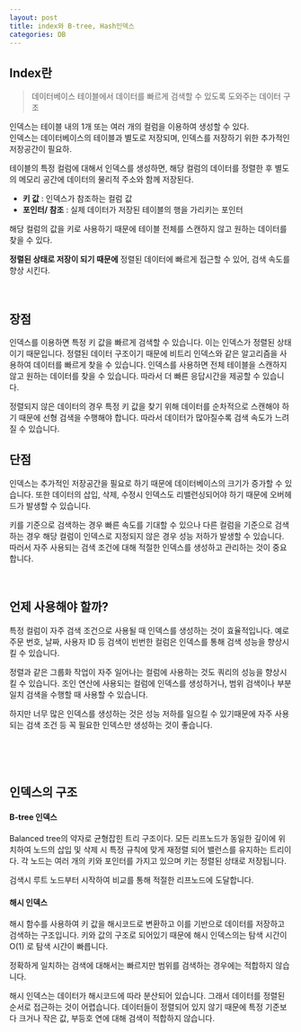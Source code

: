 ```yaml
---
layout: post
title: index와 B-tree, Hash인덱스
categories: DB
---
```


## Index란
> 데이터베이스 테이블에서 데이터를 빠르게 검색할 수 있도록 도와주는 데이터 구조

인덱스는 테이블 내의 1개 또는 여러 개의 컬럼을 이용하여 생성할 수 있다.  
인덱스는 데이터베이스의 테이블과 별도로 저장되며, 인덱스를 저장하기 위한 추가적인 저장공간이 필요하.

테이블의 특정 컬럼에 대해서 인덱스를 생성하면, 해당 컬럼의 데이터를 정렬한 후 별도의 메모리 공간에 데이터의 물리적 주소와 함께 저장된다.

- **키 값** : 인덱스가 참조하는 컬럼 값
- **포인터/ 참조** : 실제 데이터가 저장된 테이블의 행을 가리키는 포인터

해당 컬럼의 값을 키로 사용하기 때문에 테이블 전체를 스캔하지 않고 원하는 데이터를 찾을 수 있다.

**정렬된 상태로 저장이 되기 때문에** 정렬된 데이터에 빠르게 접근할 수 있어, 검색 속도를 향상 시킨다.


<br>


## 장점
인덱스를 이용하면 특정 키 값을 빠르게 검색할 수 있습니다. 이는 인덱스가 정렬된 상태이기 때문입니다.
정렬된 데이터 구조이기 때문에 비트리 인덱스와 같은 알고리즘을 사용하여 데이터를 빠르게 찾을 수 있습니다.
인덱스를 사용하면 전체 테이블을 스캔하지 않고 원하는 데이터를 찾을 수 있습니다. 따라서 더 빠른 응답시간을 제공할 수 있습니다.

정렬되지 않은 데이터의 경우 특정 키 값을 찾기 위해 데이터를 순차적으로 스캔해야 하기 때문에 선형 검색을 수행해야 합니다.
따라서 데이터가 많아질수록 검색 속도가 느려질 수 있습니다.





## 단점
인덱스는 추가적인 저장공간을 필요로 하기 때문에 데이터베이스의 크기가 증가할 수 있습니다.
또한 데이터의 삽입, 삭제, 수정시 인덱스도 리밸런싱되어야 하기 때문에 오버헤드가 발생할 수 있습니다.


키를 기준으로 검색하는 경우 빠른 속도를 기대할 수 있으나 다른 컬럼을 기준으로 검색하는 경우 해당 컬럼이 인덱스로 지정되지 않은 경우
성능 저하가 발생할 수 있습니다. 
따러서 자주 사용되는 검색 조건에 대해 적절한 인덱스를 생성하고 관리하는 것이 중요합니다.



<br>



## 언제 사용해야 할까?
특정 컬럼이 자주 검색 조건으로 사용될 때 인덱스를 생성하는 것이 효율적입니다.
예로 주문 번호, 날짜, 사용자 ID 등 검색이 빈번한 컬럼은 인덱스를 통해 검색 성능을 향상시킬 수 있습니다.

정렬과 같은 그룹화 작업이 자주 일어나는 컬럼에 사용하는 것도 쿼리의 성능을 향상시킬 수 있습니다.
조인 연산에 사용되는 컬럼에 인덱스를 생성하거나, 범위 검색이나 부분 일치 검색을 수행할 때 사용할 수 있습니다.

하지만 너무 많은 인덱스를 생성하는 것은 성능 저하를 일으킬 수 있기때문에 자주 사용되는 검색 조건 등 꼭 필요한 인덱스만 생성하는 것이 좋습니다.



<br><br><br>



## 인덱스의 구조

#### B-tree 인덱스
Balanced tree의 약자로 균형잡힌 트리 구조이다. 모든 리프노드가 동일한 깊이에 위치하여 노드의 삽입 및 삭제 시 특정 규칙에 맞게 재정렬 되어 밸런스를 유지하는 트리이다.
각 노드는 여러 개의 키와 포인터를 가지고 있으며 키는 정렬된 상태로 저장됩니다.

검색시 루트 노드부터 시작하여 비교를 통해 적절한 리프노드에 도달합니다.




#### 해시 인덱스
해시 함수를 사용하여 키 값을 해시코드로 변환하고 이를 기반으로 데이터를 저장하고 검색하는 구조입니다.
키와 값의 구조로 되어있기 때문에 해시 인덱스의는 탐색 시간이 O(1) 로 탐색 시간이 빠릅니다.

정확하게 일치하는 검색에 대해서는 빠르지만 범위를 검색하는 경우에는 적합하지 않습니다.

해시 인덱스는 데이터가 해시코드에 따라 분산되어 있습니다. 그래서 데이터를 정렬된 순서로 접근하는 것이 어렵습니다.
데이터들이 정렬되어 있지 않기 때문에 특정 기준보다 크거나 작은 값, 부등호 연에 대해 검색이 적합하지 않습니다.



